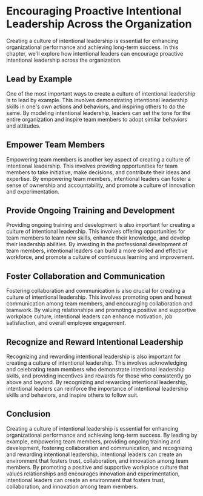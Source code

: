 Encouraging Proactive Intentional Leadership Across the Organization
=============================================================================================================================

Creating a culture of intentional leadership is essential for enhancing organizational performance and achieving long-term success. In this chapter, we'll explore how intentional leaders can encourage proactive intentional leadership across the organization.

Lead by Example
---------------

One of the most important ways to create a culture of intentional leadership is to lead by example. This involves demonstrating intentional leadership skills in one's own actions and behaviors, and inspiring others to do the same. By modeling intentional leadership, leaders can set the tone for the entire organization and inspire team members to adopt similar behaviors and attitudes.

Empower Team Members
--------------------

Empowering team members is another key aspect of creating a culture of intentional leadership. This involves providing opportunities for team members to take initiative, make decisions, and contribute their ideas and expertise. By empowering team members, intentional leaders can foster a sense of ownership and accountability, and promote a culture of innovation and experimentation.

Provide Ongoing Training and Development
----------------------------------------

Providing ongoing training and development is also important for creating a culture of intentional leadership. This involves offering opportunities for team members to learn new skills, enhance their knowledge, and develop their leadership abilities. By investing in the professional development of team members, intentional leaders can build a more skilled and effective workforce, and promote a culture of continuous learning and improvement.

Foster Collaboration and Communication
--------------------------------------

Fostering collaboration and communication is also crucial for creating a culture of intentional leadership. This involves promoting open and honest communication among team members, and encouraging collaboration and teamwork. By valuing relationships and promoting a positive and supportive workplace culture, intentional leaders can enhance motivation, job satisfaction, and overall employee engagement.

Recognize and Reward Intentional Leadership
-------------------------------------------

Recognizing and rewarding intentional leadership is also important for creating a culture of intentional leadership. This involves acknowledging and celebrating team members who demonstrate intentional leadership skills, and providing incentives and rewards for those who consistently go above and beyond. By recognizing and rewarding intentional leadership, intentional leaders can reinforce the importance of intentional leadership skills and behaviors, and inspire others to follow suit.

Conclusion
----------

Creating a culture of intentional leadership is essential for enhancing organizational performance and achieving long-term success. By leading by example, empowering team members, providing ongoing training and development, fostering collaboration and communication, and recognizing and rewarding intentional leadership, intentional leaders can create an environment that fosters trust, collaboration, and innovation among team members. By promoting a positive and supportive workplace culture that values relationships and encourages innovation and experimentation, intentional leaders can create an environment that fosters trust, collaboration, and innovation among team members.
